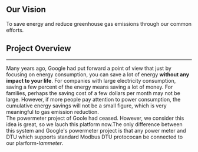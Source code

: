 ## Our Vision

To save energy and reduce greenhouse gas emissions through our common efforts.



## Project Overview

---

Many years ago, Google had put forward a point of view that just by focusing on energy consumption, you can save a lot of energy **without any impact to your life**. For companies with large electricity consumption, saving a few percent of the energy means saving a lot of money. For families, perhaps the saving cost of a few dollars per month may not be large. However, if more people pay attention to power consumption, the cumulative energy savings will not be a small figure, which is very meaningful to gas emission reduction.  
The powermeter project of Goole had ceased. However, we consider this idea is great, so we lauch this platform now.The only difference between this system and Google's powermeter project is that any power meter and DTU which supports standard Modbus DTU protococan be connected to our plarform-*lammeter*.